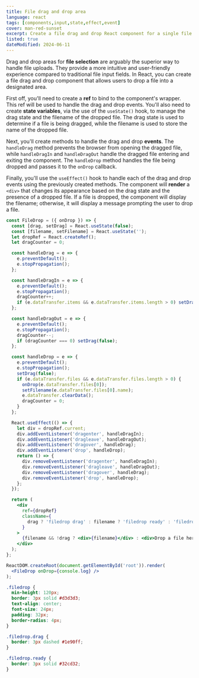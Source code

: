 ```yaml
---
title: File drag and drop area
language: react
tags: [components,input,state,effect,event]
cover: man-red-sunset
excerpt: Create a file drag and drop React component for a single file.
listed: true
dateModified: 2024-06-11
---
```


Drag and drop areas for **file selection** are arguably the superior way to handle file uploads. They provide a more intuitive and user-friendly experience compared to traditional file input fields. In React, you can create a file drag and drop component that allows users to drop a file into a designated area.

First off, you'll need to create a **ref** to bind to the component's wrapper. This ref will be used to handle the drag and drop events. You'll also need to create **state variables**, via the use of the `useState()` hook, to manage the drag state and the filename of the dropped file. The drag state is used to determine if a file is being dragged, while the filename is used to store the name of the dropped file.

Next, you'll create methods to handle the drag and drop **events**. The `handleDrag` method prevents the browser from opening the dragged file, while `handleDragIn` and `handleDragOut` handle the dragged file entering and exiting the component. The `handleDrop` method handles the file being dropped and passes it to the `onDrop` callback.

Finally, you'll use the `useEffect()` hook to handle each of the drag and drop events using the previously created methods. The component will **render** a `<div>` that changes its appearance based on the drag state and the presence of a dropped file. If a file is dropped, the component will display the filename; otherwise, it will display a message prompting the user to drop a file.

<code-tabs full-width="true">

```jsx
const FileDrop = ({ onDrop }) => {
  const [drag, setDrag] = React.useState(false);
  const [filename, setFilename] = React.useState('');
  let dropRef = React.createRef();
  let dragCounter = 0;

  const handleDrag = e => {
    e.preventDefault();
    e.stopPropagation();
  };

  const handleDragIn = e => {
    e.preventDefault();
    e.stopPropagation();
    dragCounter++;
    if (e.dataTransfer.items && e.dataTransfer.items.length > 0) setDrag(true);
  };

  const handleDragOut = e => {
    e.preventDefault();
    e.stopPropagation();
    dragCounter--;
    if (dragCounter === 0) setDrag(false);
  };

  const handleDrop = e => {
    e.preventDefault();
    e.stopPropagation();
    setDrag(false);
    if (e.dataTransfer.files && e.dataTransfer.files.length > 0) {
      onDrop(e.dataTransfer.files[0]);
      setFilename(e.dataTransfer.files[0].name);
      e.dataTransfer.clearData();
      dragCounter = 0;
    }
  };

  React.useEffect(() => {
    let div = dropRef.current;
    div.addEventListener('dragenter', handleDragIn);
    div.addEventListener('dragleave', handleDragOut);
    div.addEventListener('dragover', handleDrag);
    div.addEventListener('drop', handleDrop);
    return () => {
      div.removeEventListener('dragenter', handleDragIn);
      div.removeEventListener('dragleave', handleDragOut);
      div.removeEventListener('dragover', handleDrag);
      div.removeEventListener('drop', handleDrop);
    };
  });

  return (
    <div
      ref={dropRef}
      className={
        drag ? 'filedrop drag' : filename ? 'filedrop ready' : 'filedrop'
      }
    >
      {filename && !drag ? <div>{filename}</div> : <div>Drop a file here!</div>}
    </div>
  );
};

ReactDOM.createRoot(document.getElementById('root')).render(
  <FileDrop onDrop={console.log} />
);
```

```css
.filedrop {
  min-height: 120px;
  border: 3px solid #d3d3d3;
  text-align: center;
  font-size: 24px;
  padding: 32px;
  border-radius: 4px;
}

.filedrop.drag {
  border: 3px dashed #1e90ff;
}

.filedrop.ready {
  border: 3px solid #32cd32;
}
```

</code-tabs>
